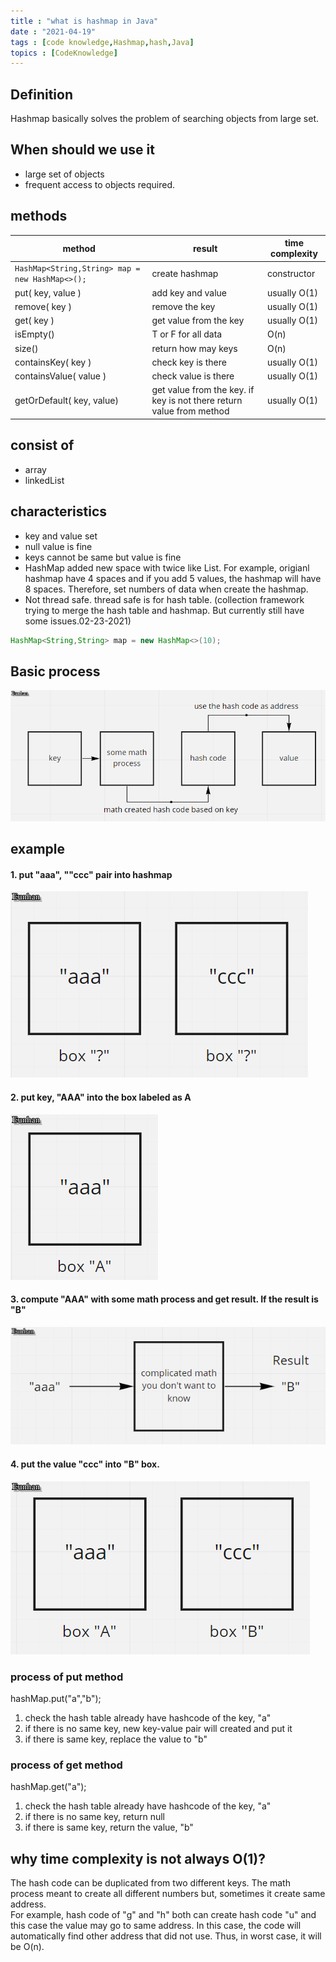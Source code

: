 ```yaml
---
title : "what is hashmap in Java"
date : "2021-04-19"
tags : [code knowledge,Hashmap,hash,Java]
topics : [CodeKnowledge]
---
```




## Definition

Hashmap basically solves the problem of searching objects from large set.

## When should we use it

- large set of objects
- frequent access to objects required.

## methods

|method|result|time complexity|
|---|---|---|
|`HashMap<String,String> map = new HashMap<>();`|create hashmap|constructor
|put( key, value )|add key and value|usually O(1)
|remove( key )|remove the key|usually O(1)
|get( key )|get value from the key|usually O(1)
|isEmpty()|T or F for all data|O(n)
|size()|return how may keys|O(n)
|containsKey( key )|check key is there|usually O(1)
|containsValue( value )|check value is there|usually O(1)
|getOrDefault( key, value)|get value from the key. if key is not there return value from method|usually O(1)

## consist of

- array
- linkedList

## characteristics

- key and value set
- null value is fine
- keys cannot be same but value is fine
- HashMap added new space with twice like List. For example, origianl hashmap have 4 spaces and if you add 5 values, the hashmap will have 8 spaces. Therefore, set numbers of data when create the hashmap.
- Not thread safe. thread safe is for hash table. (collection framework trying to merge the hash table and hashmap. But currently still have some issues.02-23-2021)

```java
HashMap<String,String> map = new HashMap<>(10);
```

## Basic process
 ![](https://raw.githubusercontent.com/eunhanlee/img/main/0010.png)

## example

#### 1. put "aaa", ""ccc" pair into hashmap

 ![](https://raw.githubusercontent.com/eunhanlee/img/main/0011.png)

#### 2. put key, "AAA" into the box labeled as A

 ![](https://raw.githubusercontent.com/eunhanlee/img/main/0012.png)

#### 3. compute "AAA" with some math process and get result. If the result is "B"

 ![](https://raw.githubusercontent.com/eunhanlee/img/main/0013.png)


#### 4. put the value "ccc" into "B" box.

 ![](https://raw.githubusercontent.com/eunhanlee/img/main/0014.png)


### process of put method

hashMap.put("a","b");

1. check the hash table already have hashcode of the key, "a"
2. if there is no same key, new key-value pair will created and put it
3. if there is same key, replace the value to "b"

### process of get method

hashMap.get("a");

1. check the hash table already have hashcode of the key, "a"
2. if there is no same key, return null
3. if there is same key, return the value, "b"

## why time complexity is not always O(1)?

The hash code can be duplicated from two different keys. The math process meant to create all different numbers but, sometimes it create same address.    
For example, hash code of "g" and "h" both can create hash code "u" and this case the value may go to same address. In this case, the code will automatically find other address that did not use. Thus, in worst case, it will be O(n).
